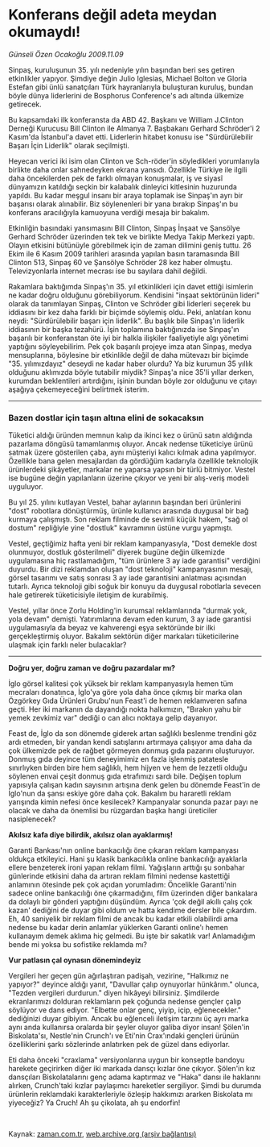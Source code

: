 # Konferans değil adeta meydan okumaydı!

*Günseli Özen Ocakoğlu 2009.11.09*

<tr><td class="metin" colspan="2" style="padding-top: 20px; padding-left: 5px; ">Sinpaş, kuruluşunun 35. yılı nedeniyle yılın başından beri ses getiren etkinlikler yapıyor. Şimdiye değin Julio Iglesias, Michael Bolton ve Gloria Estefan gibi ünlü sanatçıları Türk hayranlarıyla buluşturan kuruluş, bundan böyle dünya liderlerini de Bosphorus Conference's adı altında ülkemize getirecek.</td></tr><tr><td class="metin" colspan="2" style="padding-top: 20px; padding-left: 5px; "><p>Bu kapsamdaki ilk konferansta da ABD 42. Başkanı ve William J.Clinton Derneği Kurucusu Bill Clinton ile Almanya 7. Başbakanı Gerhard Schröder'i 2 Kasım'da İstanbul'a davet etti. Liderlerin hitabet konusu ise "Sürdürülebilir Başarı İçin Liderlik" olarak seçilmişti.
<p>Heyecan verici iki isim olan Clinton ve Sch-röder'in söyledikleri yorumlarıyla birlikte daha onlar sahnedeyken ekrana yansıdı. Özellikle Türkiye ile ilgili daha öncekilerden pek de farklı olmayan konuşmalar, iş ve siyasî dünyamızın katıldığı seçkin bir kalabalık dinleyici kitlesinin huzurunda yapıldı. Bu kadar meşgul insanı bir araya toplamak ise Sinpaş'ın ayrı bir başarısı olarak alınabilir. Biz söylenenleri bir yana bırakıp Sinpaş'ın bu konferans aracılığıyla kamuoyuna verdiği mesaja bir bakalım. 
<p>Etkinliğin basındaki yansımasını Bill Clinton, Sinpaş İnşaat ve Şansölye Gerhard Schröder üzerinden tek tek ve birlikte Medya Takip Merkezi yaptı. Olayın etkisini bütünüyle görebilmek için de zaman dilimini geniş tuttu. 26 Ekim ile 6 Kasım 2009 tarihleri arasında yapılan basın taramasında Bill Clinton 513, Sinpaş 60 ve Şansölye Schröder 28 kez haber olmuştu. Televizyonlarla internet mecrası ise bu sayılara dahil değildi.
<p>Rakamlara baktığımda Sinpaş'ın 35. yıl etkinlikleri için davet ettiği isimlerin ne kadar doğru olduğunu görebiliyorum. Kendisini "inşaat sektörünün lideri" olarak da tanımlayan Sinpaş, Clinton ve Schröder gibi liderleri seçerek bu iddiasını bir kez daha farklı bir biçimde söylemiş oldu. Peki, anlatılan konu neydi: "Sürdürülebilir başarı için liderlik". Bu başlık bile Sinpaş'ın liderlik iddiasının bir başka tezahürü. İşin toplamına baktığınızda ise Sinpaş'ın başarılı bir konferanstan öte iyi bir halkla ilişkiler faaliyetiyle algı yönetimi yaptığını söyleyebilirim. Pek çok başarılı projeye imza atan Sinpaş, medya mensuplarına, böylesine bir etkinlikle değil de daha mütevazı bir biçimde "35. yılımızdayız" deseydi ne kadar haber olurdu? Ya biz kurumun 35 yıllık olduğunu aklımızda böyle tutabilir miydik? Sinpaş'a nice 35'li yıllar derken, kurumdan beklentileri artırdığını, işinin bundan böyle zor olduğunu ve çıtayı aşağıya çekemeyeceğini belirtmek isterim.
<p><hr/>
<p><h3>Bazen dostlar için taşın altına elini de sokacaksın</h3>
<p>Tüketici aldığı üründen memnun kalıp da ikinci kez o ürünü satın aldığında pazarlama döngüsü tamamlanmış oluyor. Ancak nedense tüketiciye ürünü satmak üzere gösterilen çaba, aynı müşteriyi kalıcı kılmak adına yapılmıyor. Özellikle bana gelen mesajlardan da gördüğüm kadarıyla özellikle teknolojik ürünlerdeki şikâyetler, markalar ne yaparsa yapsın bir türlü bitmiyor. Vestel ise bugüne değin yapılanların üzerine çıkıyor ve yeni bir alış-veriş modeli uyguluyor.
<p>Bu yıl 25. yılını kutlayan Vestel, bahar aylarının başından beri ürünlerini "dost" robotlara dönüştürmüş, ürünle kullanıcı arasında duygusal bir bağ kurmaya çalışmıştı. Son reklam filminde de sevimli küçük hakem, "sağ ol dostum" repliğiyle yine "dostluk" kavramının üstüne vurgu yapmıştı.
<p>Vestel, geçtiğimiz hafta yeni bir reklam kampanyasıyla, "Dost demekle dost olunmuyor, dostluk gösterilmeli" diyerek bugüne değin ülkemizde uygulamasına hiç rastlamadığım, "tüm ürünlere 3 ay iade garantisi" verdiğini duyurdu. Bir dizi reklamdan oluşan "dost teknoloji" kampanyasının mesajı, görsel tasarımı ve satış sonrası 3 ay iade garantisini anlatması açısından tutarlı. Ayrıca teknoloji gibi soğuk bir konuyu da duygusal robotlarla sevecen hale getirerek tüketicisiyle iletişim de kurabilmiş.
<p>Vestel, yıllar önce Zorlu Holding'in kurumsal reklamlarında "durmak yok, yola devam" demişti. Yatırımlarına devam eden kurum, 3 ay iade garantisi uygulamasıyla da beyaz ve kahverengi eşya sektöründe bir ilki gerçekleştirmiş oluyor. Bakalım sektörün diğer markaları tüketicilerine ulaşmak için farklı neler bulacaklar?
<hr/>
<p>
<p><b>Doğru yer, doğru zaman ve doğru pazardalar mı?
<p></p></b>
<p>İglo görsel kalitesi çok yüksek bir reklam kampanyasıyla hemen tüm mecraları donatınca, İglo'ya göre yola daha önce çıkmış bir marka olan Özgörkey Gıda Ürünleri Grubu'nun Feast'i de hemen reklamveren safına geçti. Her iki markanın da dayandığı nokta halkımızın, "Bırakın yahu bir yemek zevkimiz var" dediği o can alıcı noktaya gelip dayanıyor.
<p>Feast de, İglo da son dönemde giderek artan sağlıklı beslenme trendini göz ardı etmeden, bir yandan kendi satışlarını artırmaya çalışıyor ama daha da çok ülkemizde pek de rağbet görmeyen donmuş gıda pazarını oluşturuyor. Donmuş gıda deyince tüm deneyimimiz en fazla işlenmiş patatesle sınırlıyken birden bire hem sağlıklı, hem hijyen ve hem de lezzetli olduğu söylenen envai çeşit donmuş gıda etrafımızı sardı bile. Değişen toplum yapısıyla çalışan kadın sayısının artışına denk gelen bu dönemde Feast'in de İglo'nun da şansı eskiye göre daha çok. Bakalım bu hararetli reklam yarışında kimin nefesi önce kesilecek? Kampanyalar sonunda pazar payı ne olacak ve daha da önemlisi bu rüzgardan başka hangi üreticiler nasiplenecek?
<p><b>Akılsız kafa diye bilirdik, akılsız olan ayaklarmış!</b>
<p>Garanti Bankası'nın online bankacılığı öne çıkaran reklam kampanyası oldukça etkileyici. Hani şu klasik bankacılıkla online bankacılığı ayaklarla ellere benzeterek ironi yapan reklam filmi. Yağışların arttığı şu sonbahar günlerinde etkisini daha da artıran reklam filmini nedense kastettiği anlamının ötesinde pek çok açıdan yorumladım: Öncelikle Garanti'nin sadece online bankacılığı öne çıkarmadığını, film üzerinden diğer bankalara da dolaylı bir gönderi yaptığını düşündüm. Ayrıca 'çok değil akıllı çalış çok kazan' dediğini de duyar gibi oldum ve hatta kendime dersler bile çıkardım. Eh, 40 saniyelik bir reklam filmi de ancak bu kadar etkili olabilirdi ama nedense bu kadar derin anlamlar yüklerken Garanti online'ı hemen kullanayım demek aklıma hiç gelmedi. Bu işte bir sakatlık var! Anlamadığım bende mi yoksa bu sofistike reklamda mı?
<p><b>Vur patlasın çal oynasın dönemindeyiz</b>
<p>Vergileri her geçen gün ağırlaştıran padişah, vezirine, "Halkımız ne yapıyor?" deyince aldığı yanıt, "Davullar çalıp oynuyorlar hünkârım." olunca, "Tezden vergileri durdurun." diyen hikâyeyi bilirsiniz. Şimdilerde ekranlarımızı dolduran reklamların pek çoğunda nedense gençler çalıp söylüyor ve dans ediyor. "Elbette onlar genç, yiyip, içip, eğlenecekler." dediğinizi duyar gibiyim. Ancak bu eğlenceli iletişim tarzını üç ayrı marka aynı anda kullanırsa oralarda bir şeyler oluyor galiba diyor insan! Şölen'in Biskolata'sı, Nestle'nin Crunch'ı ve Eti'nin Crax'ındaki gençleri ürünün özelliklerini şarkı sözlerinde anlatırken pek de güzel dans ediyorlar.
<p>Eti daha önceki "craxlama" versiyonlarına uygun bir konseptle bandoyu harekete geçirirken diğer iki markada dansçı kızlar öne çıkıyor. Şölen'in kız dansçıları Biskolatalarını genç adama kaptırmaz ve "Haka" dansı ile haklarını alırken, Crunch'taki kızlar paylaşımcı hareketler sergiliyor. Şimdi bu durumda ürünlerin reklamdaki karakterleriyle özleşip hakkımızı ararken Biskolata mı yiyeceğiz? Ya Cruch! Ah şu çikolata, ah şu endorfin!
<p><br/></p></p></p></p></p></p></p></p></p></p></p></p></p></p></p></p></p></p></p></p></td></tr>

Kaynak: [zaman.com.tr](http://zaman.com.tr/yazar.do?yazino=913395), [web.archive.org (arşiv bağlantısı)](http://web.archive.org/web/20100109135423/http://www.zaman.com.tr:80/yazar.do?yazino=913395)
